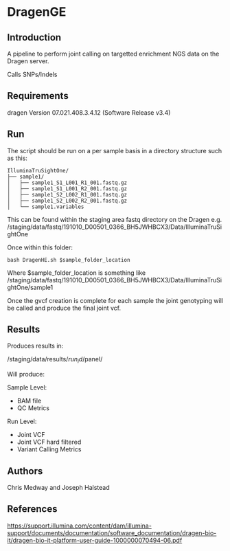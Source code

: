 # DragenGE

## Introduction

A pipeline to perform joint calling on targetted enrichment NGS data on the Dragen server.

Calls SNPs/Indels

## Requirements

dragen Version 07.021.408.3.4.12 (Software Release v3.4)

## Run

The script should be run on a per sample basis in a directory structure such as this:


```
IlluminaTruSightOne/
├── sample1/
│   ├── sample1_S1_L001_R1_001.fastq.gz
│   ├── sample1_S1_L001_R2_001.fastq.gz
│   ├── sample1_S2_L002_R1_001.fastq.gz
│   ├── sample1_S2_L002_R2_001.fastq.gz
│   └── sample1.variables
```

This can be found within the staging area fastq directory on the Dragen e.g. /staging/data/fastq/191010_D00501_0366_BH5JWHBCX3/Data/IlluminaTruSightOne

Once within this folder:

```
bash DragenHE.sh $sample_folder_location
```
Where $sample_folder_location is something like /staging/data/fastq/191010_D00501_0366_BH5JWHBCX3/Data/IlluminaTruSightOne/sample1

Once the gvcf creation is complete for each sample the joint genotyping will be called and produce the final joint vcf.

## Results

Produces results in:

/staging/data/results/$run_id/$panel/

Will produce:

Sample Level:

- BAM file
- QC Metrics

Run Level:
- Joint VCF
- Joint VCF hard filtered
- Variant Calling Metrics


## Authors

Chris Medway and Joseph Halstead

## References

https://support.illumina.com/content/dam/illumina-support/documents/documentation/software_documentation/dragen-bio-it/dragen-bio-it-platform-user-guide-1000000070494-06.pdf